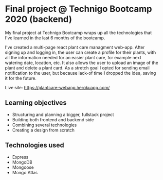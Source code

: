# Final project @ Technigo Bootcamp 2020 (backend)

My final project at Technigo Bootcamp wraps up all the technologies that I've learned in the last 6 months of the bootcamp. 

I've created a multi-page react plant care managment web-app. After signing up and logging in, the user can create a profile for their plants, with all the information needed for an easier plant care, for example next watering date, location, etc. It also allows the user to upload an image of the plant and delete a plant card. As a stretch goal I opted for sending email notification to the user, but because lack-of time I dropped the idea, saving it for the future.

Live site: https://plantcare-webapp.herokuapp.com/

## Learning objectives

* Structuring and planning a bigger, fullstack project
* Building both frontend and backend side
* Combining several technologies
* Creating a design from scratch 

## Technologies used

* Express <br>
* MongoDB <br>
* Mongoose <br>
* Mongo Atlas <br>


